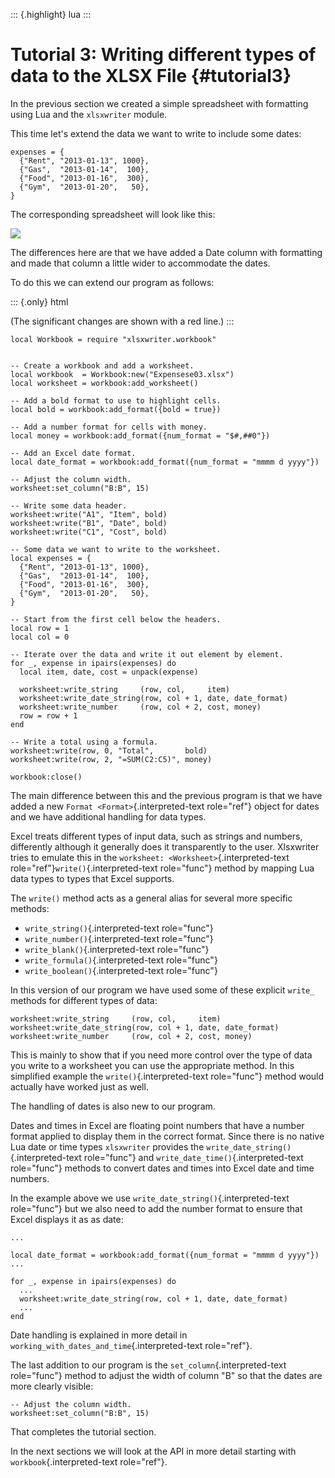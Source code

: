 ::: {.highlight}
lua
:::

Tutorial 3: Writing different types of data to the XLSX File {#tutorial3}
============================================================

In the previous section we created a simple spreadsheet with formatting
using Lua and the `xlsxwriter` module.

This time let\'s extend the data we want to write to include some dates:

    expenses = {
      {"Rent", "2013-01-13", 1000},
      {"Gas",  "2013-01-14",  100},
      {"Food", "2013-01-16",  300},
      {"Gym",  "2013-01-20",   50},
    }

The corresponding spreadsheet will look like this:

![](/files/luapower/xlsxwriter/_images/tutorial03.png)

The differences here are that we have added a Date column with
formatting and made that column a little wider to accommodate the dates.

To do this we can extend our program as follows:

::: {.only}
html

(The significant changes are shown with a red line.)
:::

``` {.lua}
local Workbook = require "xlsxwriter.workbook"


-- Create a workbook and add a worksheet.
local workbook  = Workbook:new("Expensese03.xlsx")
local worksheet = workbook:add_worksheet()

-- Add a bold format to use to highlight cells.
local bold = workbook:add_format({bold = true})

-- Add a number format for cells with money.
local money = workbook:add_format({num_format = "$#,##0"})

-- Add an Excel date format.
local date_format = workbook:add_format({num_format = "mmmm d yyyy"})

-- Adjust the column width.
worksheet:set_column("B:B", 15)

-- Write some data header.
worksheet:write("A1", "Item", bold)
worksheet:write("B1", "Date", bold)
worksheet:write("C1", "Cost", bold)

-- Some data we want to write to the worksheet.
local expenses = {
  {"Rent", "2013-01-13", 1000},
  {"Gas",  "2013-01-14",  100},
  {"Food", "2013-01-16",  300},
  {"Gym",  "2013-01-20",   50},
}

-- Start from the first cell below the headers.
local row = 1
local col = 0

-- Iterate over the data and write it out element by element.
for _, expense in ipairs(expenses) do
  local item, date, cost = unpack(expense)

  worksheet:write_string     (row, col,     item)
  worksheet:write_date_string(row, col + 1, date, date_format)
  worksheet:write_number     (row, col + 2, cost, money)
  row = row + 1
end

-- Write a total using a formula.
worksheet:write(row, 0, "Total",       bold)
worksheet:write(row, 2, "=SUM(C2:C5)", money)

workbook:close()
```

The main difference between this and the previous program is that we
have added a new `Format <Format>`{.interpreted-text role="ref"} object
for dates and we have additional handling for data types.

Excel treats different types of input data, such as strings and numbers,
differently although it generally does it transparently to the user.
Xlsxwriter tries to emulate this in the
`worksheet: <Worksheet>`{.interpreted-text
role="ref"}`write()`{.interpreted-text role="func"} method by mapping
Lua data types to types that Excel supports.

The `write()` method acts as a general alias for several more specific
methods:

-   `write_string()`{.interpreted-text role="func"}
-   `write_number()`{.interpreted-text role="func"}
-   `write_blank()`{.interpreted-text role="func"}
-   `write_formula()`{.interpreted-text role="func"}
-   `write_boolean()`{.interpreted-text role="func"}

In this version of our program we have used some of these explicit
`write_` methods for different types of data:

    worksheet:write_string     (row, col,     item)
    worksheet:write_date_string(row, col + 1, date, date_format)
    worksheet:write_number     (row, col + 2, cost, money)

This is mainly to show that if you need more control over the type of
data you write to a worksheet you can use the appropriate method. In
this simplified example the `write()`{.interpreted-text role="func"}
method would actually have worked just as well.

The handling of dates is also new to our program.

Dates and times in Excel are floating point numbers that have a number
format applied to display them in the correct format. Since there is no
native Lua date or time types `xlsxwriter` provides the
`write_date_string()`{.interpreted-text role="func"} and
`write_date_time()`{.interpreted-text role="func"} methods to convert
dates and times into Excel date and time numbers.

In the example above we use `write_date_string()`{.interpreted-text
role="func"} but we also need to add the number format to ensure that
Excel displays it as as date:

    ...

    local date_format = workbook:add_format({num_format = "mmmm d yyyy"})
    ...

    for _, expense in ipairs(expenses) do
      ...
      worksheet:write_date_string(row, col + 1, date, date_format)
      ...
    end

Date handling is explained in more detail in
`working_with_dates_and_time`{.interpreted-text role="ref"}.

The last addition to our program is the `set_column`{.interpreted-text
role="func"} method to adjust the width of column \"B\" so that the
dates are more clearly visible:

    -- Adjust the column width.
    worksheet:set_column("B:B", 15)

That completes the tutorial section.

In the next sections we will look at the API in more detail starting
with `workbook`{.interpreted-text role="ref"}.
